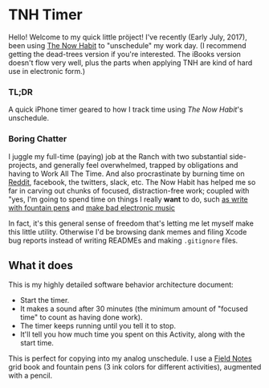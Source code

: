 # TNH Timer

Hello!  Welcome to my quick little pröject!  I've recently (Early July, 2017), been
using [The Now Habit](http://www.neilfiore.com/now-habit/) to "unschedule" my work
day.   (I recommend getting the dead-trees version if you're interested.  The iBooks
version doesn't flow very well, plus the parts when applying TNH are kind of hard use
in electronic form.)

### TL;DR

A quick iPhone timer geared to how I track time using _The Now Habit_'s unschedule.


### Boring Chatter

I juggle my full-time (paying) job at the Ranch with two substantial
side-projects, and generally feel overwhelmed, trapped by obligations
and having to Work All The Time.  And also procrastinate by burning
time on [Reddit](https://www.reddit.com/r/CatsStandingUp/), facebook,
the twitters, slack, etc.  The Now Habit has helped me so far in
carving out chunks of focused, distraction-free work; coupled with
"yes, I'm going to spend time on things I really **want** to do, such [as
write with fountain pens](http://reddit.com/r/fountainpens/) and [make
bad electronic music](http://soundcloud.com/borkware)

In fact, it's this general sense of freedom that's letting me let myself make
this little utility.  Otherwise I'd be browsing dank memes and filing Xcode
bug reports instead of writing READMEs and making `.gitignore` files.


## What it does

This is my highly detailed software behavior architecture document:

* Start the timer. 
* It makes a sound after 30 minutes (the minimum amount of "focused time" to count as
   having done work). 
* The timer keeps running until you tell it to stop.  
* It'll tell you how much time you spent on this Activity, along with the start time.

This is perfect for copying into my analog unschedule.  I use a [Field
Notes](https://fieldnotesbrand.com/products/campfire) grid book and
fountain pens (3 ink colors for different activities), augmented with a pencil.

